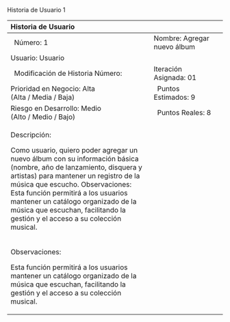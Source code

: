 ﻿Historia de Usuario 1

|Historia de Usuario |||
| :- | :- | :- |
|` `Número: 1|Nombre: Agregar nuevo álbum||
|Usuario: Usuario |||
|` `Modificación de Historia Número: |Iteración Asignada: 01||
|Prioridad en Negocio: Alta<br>(Alta / Media / Baja) |` `Puntos Estimados: 9||
|Riesgo en Desarrollo:  Medio<br>(Alto / Medio / Bajo) |` `Puntos Reales: 8||
|<p>Descripción:</p><p>Como usuario, quiero poder agregar un nuevo álbum con su información básica (nombre, año de lanzamiento, disquera y artistas) para mantener un registro de la música que escucho. Observaciones: Esta función permitirá a los usuarios mantener un catálogo organizado de la música que escuchan, facilitando la gestión y el acceso a su colección musical.</p>|||
|<p>Observaciones:</p><p>Esta función permitirá a los usuarios mantener un catálogo organizado de la música que escuchan, facilitando la gestión y el acceso a su colección musical.</p>|||

